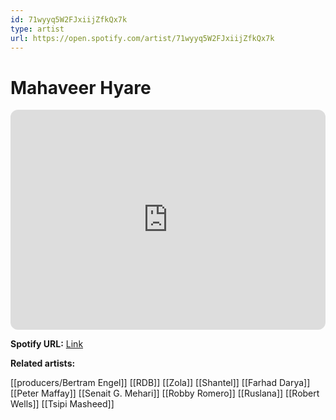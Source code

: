 ```yaml
---
id: 71wyyq5W2FJxiijZfkQx7k
type: artist
url: https://open.spotify.com/artist/71wyyq5W2FJxiijZfkQx7k
---
```

# Mahaveer Hyare

<iframe style="border-radius:12px" src="https://open.spotify.com/embed/artist/71wyyq5W2FJxiijZfkQx7k" width="100%" height="352" frameBorder="0" allowfullscreen="" allow="autoplay; clipboard-write; encrypted-media; fullscreen; picture-in-picture" loading="lazy"></iframe>

**Spotify URL:** [Link](https://open.spotify.com/artist/71wyyq5W2FJxiijZfkQx7k)

**Related artists:**

[[producers/Bertram Engel]]
[[RDB]]
[[Zola]]
[[Shantel]]
[[Farhad Darya]]
[[Peter Maffay]]
[[Senait G. Mehari]]
[[Robby Romero]]
[[Ruslana]]
[[Robert Wells]]
[[Tsipi Masheed]]
